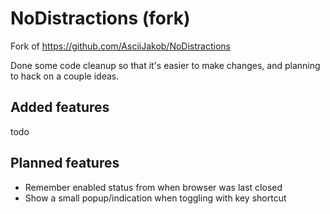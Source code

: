 # NoDistractions (fork)

Fork of https://github.com/AsciiJakob/NoDistractions

Done some code cleanup so that it's easier to make changes, and planning to hack on a couple ideas.

## Added features

todo

## Planned features

* Remember enabled status from when browser was last closed
* Show a small popup/indication when toggling with key shortcut
